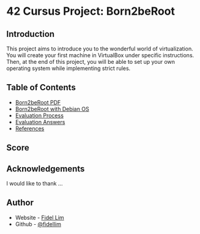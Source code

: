 # 42 Cursus Project: Born2beRoot

## Introduction

This project aims to introduce you to the wonderful world of virtualization. You will create your first machine in VirtualBox under specific instructions. Then, at the end of this project, you will be able to set up your own operating system while implementing strict rules.

## Table of Contents

- [Born2beRoot PDF](./Born2beRoot.pdf)
- [Born2beRoot with Debian OS](./guides/born2beroot_debian.md)
- [Evaluation Process](./guides/Evaluation_Process.pdf)
- [Evaluation Answers](./guides/evaluation_process_answers.md)
- [References](./guides/references.md)

## Score

## Acknowledgements

I would like to thank ...

## Author

- Website - [Fidel Lim](https://fidellim-portfolio.netlify.app/)
- Github - [@fidellim](https://github.com/fidellim)
